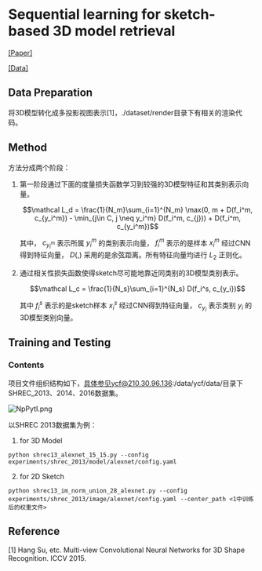 # Sequential learning for sketch-based 3D model retrieval

[[Paper]](https://link.springer.com/article/10.1007/s00530-021-00871-w)

[[Data]](https://drive.google.com/drive/folders/19NJdl-4OG0unmjRXxFE_mPBybd0T7C3N?usp=sharing)

## Data Preparation
将3D模型转化成多投影视图表示[1]，./dataset/render目录下有相关的渲染代码。

## Method

方法分成两个阶段：

1. 第一阶段通过下面的度量损失函数学习到较强的3D模型特征和其类别表示向量。
   
   $$\mathcal L_d = \frac{1}{N_m}\sum_{i=1}^{N_m} \max(0, m + D(f_i^m, c_{y_i^m}) - \min_{j\in C, j \neq y_i^m} D(f_i^m, c_{j})) + D(f_i^m, c_{y_i^m})$$ 
   
   其中， $c_{y_i^m}$ 表示所属 $y_i^m$ 的类别表示向量， $f_i^m$ 表示的是样本 $x_i^m$ 经过CNN得到特征向量， $D(,)$ 采用的是余弦距离。所有特征向量均进行 $L_2$ 正则化。

2. 通过相关性损失函数使得sketch尽可能地靠近同类别的3D模型类别表示。
   
   $$\mathcal L_c = \frac{1}{N_s}\sum_{i=1}^{N_s} D(f_i^s, c_{y_i})$$ 
   
   其中 $f_i^s$ 表示的是sketch样本 $x_i^s$ 经过CNN得到特征向量， $c_{y_i}$ 表示类别 $y_i$ 的3D模型类别向量。

## Training and Testing

### Contents

项目文件组织结构如下，具体参见ycf@210.30.96.136:/data/ycf/data/目录下SHREC_2013、2014、2016数据集。

![NpPytI.png](https://s1.ax1x.com/2020/06/15/NpPytI.png)

以SHREC 2013数据集为例：
 
 1. for 3D Model  
 ```
 python shrec13_alexnet_15_15.py --config experiments/shrec_2013/model/alexnet/config.yaml
 ```
 
 2. for 2D Sketch 
 ```
 python shrec13_im_norm_union_28_alexnet.py --config experiments/shrec_2013/image/alexnet/config.yaml --center_path <1中训练后的权重文件>
 ```
 
## Reference
[1] Hang Su, etc. Multi-view Convolutional Neural Networks for 3D Shape Recognition. ICCV 2015.
